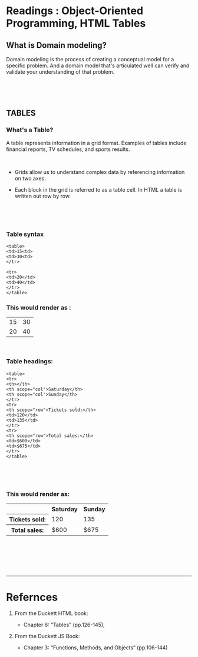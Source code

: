 # Readings : Object-Oriented Programming, HTML Tables

## What is Domain modeling?
Domain modeling is the process of creating a conceptual model for a specific problem. And a domain model that's articulated well can verify and validate your understanding of that problem.

<p>&nbsp;</p>
<p>&nbsp;</p>

## TABLES 

### What's a Table?
A table represents information in a grid format.
Examples of tables include financial reports, TV
schedules, and sports results.

<p>&nbsp;</p>


- Grids allow us to understand complex data by referencing information on two axes.

- Each block in the grid is referred to as a table cell. In HTML a table is written out row by row.

<p>&nbsp;</p>
<p>&nbsp;</p>


### Table syntax 

 
```<tr>
<table>
<td>15<td>
<td>30<td>
</tr>

<tr>
<td>20</td>
<td>40</td>
</tr>
</table>
````

### This would render as :

<table>
<td>15</td>
<td>30</td>
</tr>

<tr>
<td>20</td>
<td>40</td>
</tr>
</table>


<p>&nbsp;</p>

### Table headings:
```
<table>
<tr>
<th></th>
<th scope="col">Saturday</th>
<th scope="col">Sunday</th>
</tr>
<tr>
<th scope="row">Tickets sold:</th>
<td>120</td>
<td>135</td>
</tr>
<tr>
<th scope="row">Total sales:</th>
<td>$600</td>
<td>$675</td>
</tr>
</table>
```
<p>&nbsp;</p>
<p>&nbsp;</p>

### This would render as:

<table>
<tr>
<th></th>
<th scope="col">Saturday</th>
<th scope="col">Sunday</th>
</tr>
<tr>
<th scope="row">Tickets sold:</th>
<td>120</td>
<td>135</td>
</tr>
<tr>
<th scope="row">Total sales:</th>
<td>$600</td>
<td>$675</td>
</tr>
</table>



<p>&nbsp;</p>
<p>&nbsp;</p>
<p>&nbsp;</p>


---

# Refernces
1. From the Duckett HTML book:
      - Chapter 6: “Tables” (pp.126-145),

2. From the Duckett JS Book:
    - Chapter 3: “Functions, Methods, and Objects” (pp.106-144)